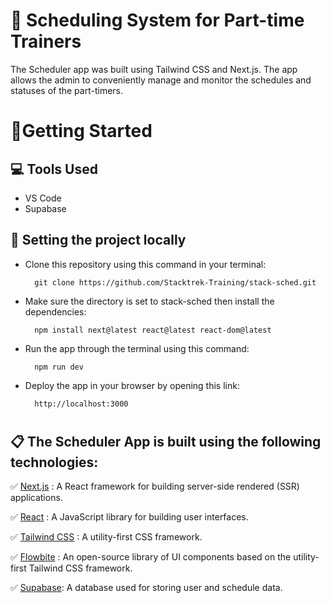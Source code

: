 # 📅 **Scheduling System for Part-time Trainers**
The Scheduler app was built using Tailwind CSS and Next.js. The app allows the admin to conveniently manage and monitor the schedules and statuses of the part-timers.

# 📖**Getting Started**

## 💻 **Tools Used**

- VS Code
- Supabase

## 📁 **Setting the project locally**

- Clone this repository using this command in your terminal:

        git clone https://github.com/Stacktrek-Training/stack-sched.git

- Make sure the directory is set to stack-sched then install the dependencies:

        npm install next@latest react@latest react-dom@latest

- Run the app through the terminal using this command:

        npm run dev

- Deploy the app in your browser by opening this link:

        http://localhost:3000

#

## 📋 **The Scheduler App is built using the following technologies:**

✅ <a href="https://nextjs.org/docs" target="_blank">Next.js</a> : A React framework for building server-side rendered (SSR) applications.

✅ <a href="https://react.dev/learn" target="_blank">React</a> : A JavaScript library for building user interfaces.

✅ <a href="https://v2.tailwindcss.com/docs" target="_blank">Tailwind CSS</a> : A utility-first CSS framework.

✅ <a href="https://flowbite.com/docs/getting-started/introduction/" target="_blank">Flowbite</a> : An open-source library of UI components based on the utility-first Tailwind CSS framework.

✅ <a href="https://supabase.com/docs" target="_blank">Supabase</a>: A database used for storing user and schedule data.